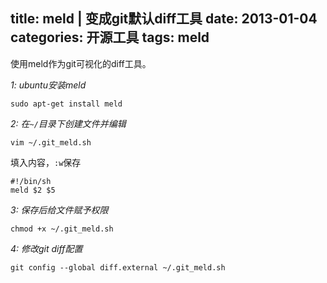 title: meld | 变成git默认diff工具
date: 2013-01-04
categories: 开源工具
tags: meld
---

使用meld作为git可视化的diff工具。

<!--more-->

_1: ubuntu安装meld_

    sudo apt-get install meld


_2: 在`~/`目录下创建文件并编辑_

    vim ~/.git_meld.sh

填入内容，`:w`保存

    #!/bin/sh
    meld $2 $5

_3: 保存后给文件赋予权限_

    chmod +x ~/.git_meld.sh

_4: 修改git diff配置_

    git config --global diff.external ~/.git_meld.sh


